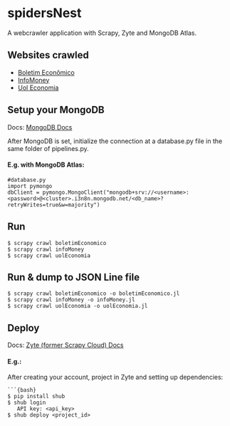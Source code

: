 # spidersNest
A webcrawler application with Scrapy, Zyte and MongoDB Atlas.

## Websites crawled
  * [Boletim Econômico](https://boletimeconomico.com.br/)
  * [InfoMoney](https://www.infomoney.com.br/)
  * [Uol Economia](https://economia.uol.com.br/)

## Setup your MongoDB
  Docs: [MongoDB Docs](https://docs.mongodb.com/manual/)
  
  After MongoDB is set, initialize the connection at a database.py file in the same folder of pipelines.py.
  
  #### E.g. with MongoDB Atlas:
    #database.py
    import pymongo
    dbClient = pymongo.MongoClient("mongodb+srv://<username>:<password>@<cluster>.i3n8n.mongodb.net/<db_name>?retryWrites=true&w=majority")
    
## Run 
  ```{bash}
  $ scrapy crawl boletimEconomico
  $ scrapy crawl infoMoney
  $ scrapy crawl uolEconomia
  ```
## Run & dump to JSON Line file
  ```{bash}
  $ scrapy crawl boletimEconomico -o boletimEconomico.jl
  $ scrapy crawl infoMoney -o infoMoney.jl
  $ scrapy crawl uolEconomia -o uolEconomia.jl 
```
## Deploy
   Docs: [Zyte (former Scrapy Cloud) Docs](https://support.zyte.com/support/solutions/22000084243)  
   #### E.g.:
   
   After creating your account, project in Zyte and setting up dependencies:
   
    ```{bash}
    $ pip install shub
    $ shub login
       API key: <api_key>
    $ shub deploy <project_id>
   ```
